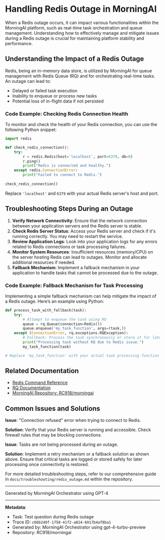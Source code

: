 # Handling Redis Outage in MorningAI

When a Redis outage occurs, it can impact various functionalities within the MorningAI platform, such as real-time task orchestration and queue management. Understanding how to effectively manage and mitigate issues during a Redis outage is crucial for maintaining platform stability and performance.

## Understanding the Impact of a Redis Outage

Redis, being an in-memory data store, is utilized by MorningAI for queue management with Redis Queue (RQ) and for orchestrating real-time tasks. An outage can lead to:

- Delayed or failed task execution
- Inability to enqueue or process new tasks
- Potential loss of in-flight data if not persisted

### Code Example: Checking Redis Connection Health

To monitor and check the health of your Redis connection, you can use the following Python snippet:

```python
import redis

def check_redis_connection():
    try:
        r = redis.Redis(host='localhost', port=6379, db=0)
        r.ping()
        print("Redis is connected and healthy.")
    except redis.ConnectionError:
        print("Failed to connect to Redis.")
        
check_redis_connection()
```

Replace `'localhost'` and `6379` with your actual Redis server's host and port.

## Troubleshooting Steps During an Outage

1. **Verify Network Connectivity**: Ensure that the network connection between your application servers and the Redis server is stable.
2. **Check Redis Server Status**: Access your Redis server and check if it's running correctly. You may need to restart the service.
3. **Review Application Logs**: Look into your application logs for any errors related to Redis connections or task processing failures.
4. **Monitor System Resources**: Insufficient resources (memory/CPU) on the server hosting Redis can lead to outages. Monitor and allocate additional resources if needed.
5. **Fallback Mechanism**: Implement a fallback mechanism in your application to handle tasks that cannot be processed due to the outage.

### Code Example: Fallback Mechanism for Task Processing

Implementing a simple fallback mechanism can help mitigate the impact of a Redis outage. Here’s an example using Python:

```python
def process_task_with_fallback(task):
    try:
        # Attempt to enqueue the task using RQ
        queue = rq.Queue(connection=Redis())
        queue.enqueue('my_task_function', args=(task,))
    except (ConnectionError, rq.exceptions.RQException):
        # Fallback: Process the task synchronously or store it for later processing
        print("Processing task without RQ due to Redis issue.")
        my_task_function(task)

# Replace 'my_task_function' with your actual task processing function
```

## Related Documentation

- [Redis Command Reference](https://redis.io/commands)
- [RQ Documentation](http://python-rq.org/docs/)
- [MorningAI Repository: RC918/morningai](https://github.com/RC918/morningai)

## Common Issues and Solutions

**Issue**: "Connection refused" error when trying to connect to Redis.

**Solution**: Verify that your Redis server is running and accessible. Check firewall rules that may be blocking connections.

**Issue**: Tasks are not being processed during an outage.

**Solution**: Implement a retry mechanism or a fallback solution as shown above. Ensure that critical tasks are logged or stored safely for later processing once connectivity is restored.

For more detailed troubleshooting steps, refer to our comprehensive guide in `docs/troubleshooting/redis_outage.md` within the repository.

---
Generated by MorningAI Orchestrator using GPT-4

---

**Metadata**:
- Task: Test question during Redis outage
- Trace ID: `c66b249f-1758-41f2-a824-6917b4af8ba1`
- Generated by: MorningAI Orchestrator using gpt-4-turbo-preview
- Repository: RC918/morningai
